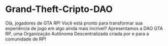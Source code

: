 # Grand-Theft-Cripto-DAO
Olá, jogadores de GTA RP! Você está pronto para transformar sua experiência de jogo em algo ainda mais incrível? Apresentamos a DAO GTA RP, uma Organização Autônoma Descentralizada criada por e para a comunidade de RP!
